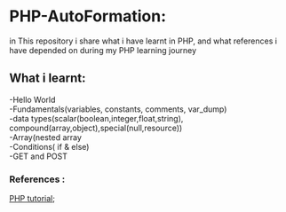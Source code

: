 # PHP-AutoFormation:
in This repository i share what i have learnt in PHP, and what references i have depended on during my PHP learning journey  
## What i learnt: 
-Hello World  
-Fundamentals(variables, constants, comments, var_dump)  
-data types(scalar(boolean,integer,float,string), compound(array,object),special(null,resource))    
-Array(nested array    
-Conditions( if & else)    
-GET and POST  





### References :  
[PHP tutorial](https://www.phptutorial.net/);